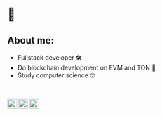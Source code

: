 # 👀

## About me:
- Fullstack developer 🛠️
- Do blockchain development on EVM and TON 🔗 
- Study computer science 🤓
<br/>

[<img align="left" alt="isiyar | Gmail" width="22px" src="https://cdn.simpleicons.org/gmail/black/white" />](mailto:artemyplokhikh@gmail.com)
[<img align="left" alt="isiyar | Twitter" width="22px" src="https://cdn.simpleicons.org/x/black/white" />](https://x.com/isiyar_)
[<img align="left" alt="isiyar | Telegram" width="22px" src="https://cdn.simpleicons.org/telegram/black/white" />](t.me/dev_by_isiyar)
